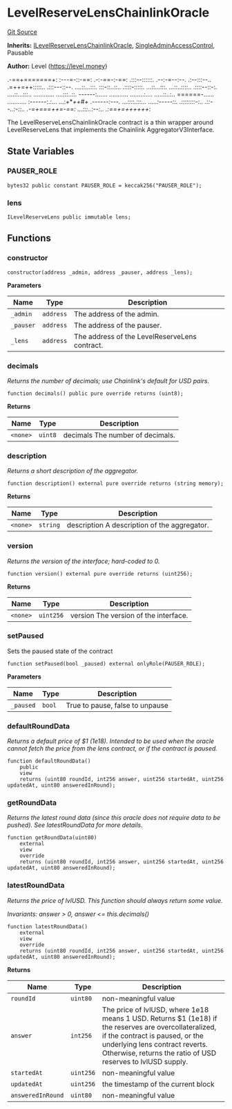 # LevelReserveLensChainlinkOracle
[Git Source](https://github.com/Level-Money/contracts/blob/596e7d17f2f0a509e7a447183bc335cd46833918/src/lens/LevelReserveLensChainlinkOracle.sol)

**Inherits:**
[ILevelReserveLensChainlinkOracle](/src/interfaces/lens/ILevelReserveLensChainlinkOracle.sol/interface.ILevelReserveLensChainlinkOracle.md), [SingleAdminAccessControl](/src/auth/v5/SingleAdminAccessControl.sol/abstract.SingleAdminAccessControl.md), Pausable

**Author:**
Level (https://level.money)

.-==+=======+:
:---=-::-==:
.-:-==-:-==:
.:::--::::::.     .--:-=--:--.       .:--:::--..
.=++=++:::::..     .:::---::--.    ....::...:::.
:::-::..::..      .::::-:::::.     ...::...:::.
...::..::::..     .::::--::-:.    ....::...:::..
............      ....:::..::.    ------:......
...........     ........:....     .....::..:..    ======-......      ...........
:------:.:...   ...:+***++*#+     .------:---.    ...::::.:::...   .....:-----::.
.::::::::-:..   .::--..:-::..    .-=+===++=-==:   ...:::..:--:..   .:==+=++++++*:

The LevelReserveLensChainlinkOracle contract is a thin wrapper around LevelReserveLens that implements the Chainlink AggregatorV3Interface.


## State Variables
### PAUSER_ROLE

```solidity
bytes32 public constant PAUSER_ROLE = keccak256("PAUSER_ROLE");
```


### lens

```solidity
ILevelReserveLens public immutable lens;
```


## Functions
### constructor


```solidity
constructor(address _admin, address _pauser, address _lens);
```
**Parameters**

|Name|Type|Description|
|----|----|-----------|
|`_admin`|`address`|The address of the admin.|
|`_pauser`|`address`|The address of the pauser.|
|`_lens`|`address`|The address of the LevelReserveLens contract.|


### decimals

*Returns the number of decimals; use Chainlink's default for USD pairs.*


```solidity
function decimals() public pure override returns (uint8);
```
**Returns**

|Name|Type|Description|
|----|----|-----------|
|`<none>`|`uint8`|decimals The number of decimals.|


### description

*Returns a short description of the aggregator.*


```solidity
function description() external pure override returns (string memory);
```
**Returns**

|Name|Type|Description|
|----|----|-----------|
|`<none>`|`string`|description A description of the aggregator.|


### version

*Returns the version of the interface; hard-coded to 0.*


```solidity
function version() external pure override returns (uint256);
```
**Returns**

|Name|Type|Description|
|----|----|-----------|
|`<none>`|`uint256`|version The version of the interface.|


### setPaused

Sets the paused state of the contract


```solidity
function setPaused(bool _paused) external onlyRole(PAUSER_ROLE);
```
**Parameters**

|Name|Type|Description|
|----|----|-----------|
|`_paused`|`bool`|True to pause, false to unpause|


### defaultRoundData

*Returns a default price of $1 (1e18). Intended to be used when the oracle cannot fetch the price from the lens contract, or if the contract is paused.*


```solidity
function defaultRoundData()
    public
    view
    returns (uint80 roundId, int256 answer, uint256 startedAt, uint256 updatedAt, uint80 answeredInRound);
```

### getRoundData

*Returns the latest round data (since this oracle does not require data to be pushed). See latestRoundData for more details.*


```solidity
function getRoundData(uint80)
    external
    view
    override
    returns (uint80 roundId, int256 answer, uint256 startedAt, uint256 updatedAt, uint80 answeredInRound);
```

### latestRoundData

*Returns the price of lvlUSD. This function should always return some value.*

*Invariants: answer > 0, answer <= this.decimals()*


```solidity
function latestRoundData()
    external
    view
    override
    returns (uint80 roundId, int256 answer, uint256 startedAt, uint256 updatedAt, uint80 answeredInRound);
```
**Returns**

|Name|Type|Description|
|----|----|-----------|
|`roundId`|`uint80`|non-meaningful value|
|`answer`|`int256`|The price of lvlUSD, where 1e18 means 1 USD. Returns $1 (1e18) if the reserves are overcollateralized, if the contract is paused, or the underlying lens contract reverts. Otherwise, returns the ratio of USD reserves to lvlUSD supply.|
|`startedAt`|`uint256`|non-meaningful value|
|`updatedAt`|`uint256`|the timestamp of the current block|
|`answeredInRound`|`uint80`|non-meaningful value|


